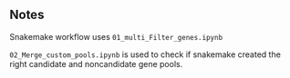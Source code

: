 ## Notes
Snakemake workflow uses `01_multi_Filter_genes.ipynb`

`02_Merge_custom_pools.ipynb` is used to check if snakemake created the right candidate and noncandidate gene pools. 
